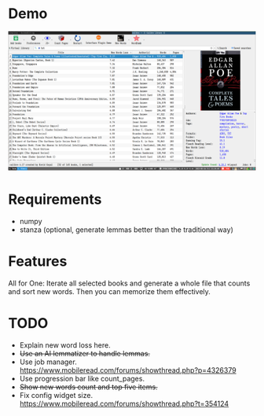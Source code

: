 # Demo

![](demo.png)

# Requirements

* numpy
* stanza (optional, generate lemmas better than the traditional way)

# Features

All for One: Iterate all selected books and generate a whole file that counts and sort new words. Then you can memorize them effectively.

# TODO

* Explain new word loss here.
* ~~Use an AI lemmatizer to handle lemmas.~~
* Use job manager. https://www.mobileread.com/forums/showthread.php?p=4326379
* Use progression bar like count_pages.
* ~~Show new words count and top five items.~~
* Fix config widget size. https://www.mobileread.com/forums/showthread.php?t=354124
